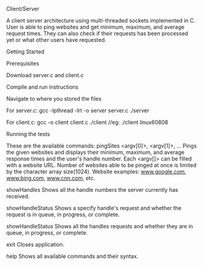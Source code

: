 Client/Server

A client server architecture using multi-threaded sockets implemented in C. User is able to ping websites and get minimum, maximum, and average request times. They can also check if their requests has been processed yet or what other users have requested.  

Getting Started

Prerequisites

Download server.c and client.c

Compile and run instructions

Navigate to where you stored the files

For server.c: 
gcc -lpthread -lrt -o server server.c
./server

For client.c:
gcc -o client client.c
./client <server computer name>   //eg: ./client linux60808

Running the tests

These are the available commands:
pingSites <argv[0]>, <argv[1]>, ... 
  Pings the given websites and displays their minimum, maximum, and average response times and the user's handle number. Each <argv[]> can be filled with a website     URL. Number of websites able to be pinged at once is limited by the character array size(1024). Website examples: www.google.com,       www.bing.com, www.cnn.com, etc. 
  
showHandles 
  Shows all the handle numbers the server currently has received. 

showHandleStatus <handle>
  Shows a specify handle's request and whether the request is in queue, in progress, or complete. 

showHandleStatus 
  Shows all the handles requests and whether they are in queue, in progress, or complete.

exit 
  Closes application.

help
  Shows all available commands and their syntax.



